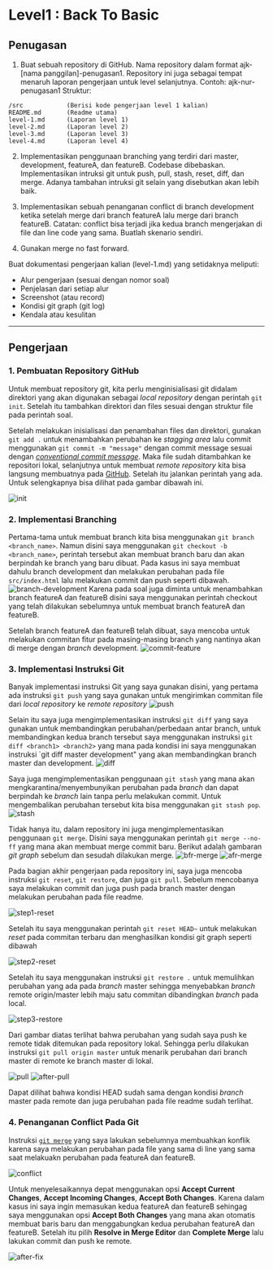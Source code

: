 # Level1 : Back To Basic

## Penugasan

1. Buat sebuah repository di GitHub. Nama repository dalam format ajk-[nama panggilan]-penugasan1. Repository ini juga sebagai tempat menaruh laporan pengerjaan untuk level selanjutnya.
Contoh: ajk-nur-penugasan1
Struktur: 
```
/src			(Berisi kode pengerjaan level 1 kalian)
README.md		(Readme utama)
level-1.md		(Laporan level 1)
level-2.md		(Laporan level 2)
level-3.md		(Laporan level 3)
level-4.md		(Laporan level 4)
```
2. Implementasikan penggunaan branching yang terdiri dari master, development, featureA, dan featureB. Codebase dibebaskan.
Implementasikan intruksi git untuk push, pull, stash, reset, diff, dan merge. Adanya tambahan intruksi git selain yang disebutkan akan lebih baik.

3. Implementasikan sebuah penanganan conflict di branch development ketika setelah merge dari branch featureA lalu merge dari branch featureB. 
Catatan: conflict bisa terjadi jika kedua branch mengerjakan di file dan line code yang sama. Buatlah skenario sendiri.

4. Gunakan merge no fast forward.

Buat dokumentasi pengerjaan kalian (level-1.md) yang setidaknya meliputi:
- Alur pengerjaan (sesuai dengan nomor soal)
- Penjelasan dari setiap alur
- Screenshot (atau record)
- Kondisi git graph (git log)
- Kendala atau kesulitan

---------------------
## Pengerjaan
### 1. Pembuatan Repository GitHub
Untuk membuat repository git, kita perlu menginisialisasi git didalam direktori yang akan digunakan sebagai _local repository_ dengan perintah `git init`.  Setelah itu tambahkan direktori dan files sesuai dengan struktur file pada perintah soal.

Setelah melakukan inisialisasi dan penambahan files dan direktori, gunakan `git add .` untuk menambahkan perubahan ke _stagging area_ lalu commit menggunakan `git commit -m "message"` dengan commit message sesuai dengan [_conventional commit message_](https://gist.github.com/qoomon/5dfcdf8eec66a051ecd85625518cfd13). Maka file sudah ditambahkan ke repositori lokal, selanjutnya untuk membuat _remote repository_ kita bisa langsung membuatnya pada [GitHub](https://github.com/new). Setelah itu jalankan perintah yang ada. Untuk selengkapnya bisa dilihat pada gambar dibawah ini.

![init](media/level-1/init.png)

### 2. Implementasi Branching
Pertama-tama untuk membuat branch kita bisa menggunakan `git branch <branch_name>`. Namun disini saya menggunakan `git checkout -b <branch_name>`, perintah tersebut akan membuat branch baru dan akan berpindah ke branch yang baru dibuat. Pada kasus ini saya membuat dahulu branch development dan melakukan perubahan pada file `src/index.html` lalu melakukan commit dan push seperti dibawah. 
![branch-development](media/level-1/branch-development.png)
Karena pada soal juga diminta untuk menambahkan branch featureA dan featureB disini saya menggunakan perintah checkout yang telah dilakukan sebelumnya untuk membuat branch featureA dan featureB.

Setelah branch featureA dan featureB telah dibuat, saya mencoba untuk melakukan commitan fitur pada masing-masing branch yang nantinya akan di merge dengan _branch_ development.
![commit-feature](media/level-1/commit-feature.png)

### 3. Implementasi Instruksi Git
Banyak implementasi instruksi Git yang saya gunakan disini, yang pertama ada instruksi `git push` yang saya gunakan untuk mengirimkan commitan file dari _local repository_ ke _remote repository_
![push](media/level-1/push.png)

Selain itu saya juga mengimplementasikan instruksi `git diff` yang saya gunakan untuk membandingkan perubahan/perbedaan antar branch, untuk membandingkan kedua branch tersebut saya menggunakan instruksi `git diff <branch1> <branch2>` yang mana pada kondisi ini saya menggunakan instruksi `git diff master development" yang akan membandingkan branch master dan development.
![diff](media/level-1/diff.png)

Saya juga mengimplementasikan penggunaan `git stash` yang mana akan mengkarantina/menyembunyikan perubahan pada _branch_ dan dapat berpindah ke _branch_ lain tanpa perlu melakukan commit. Untuk mengembalikan perubahan tersebut kita bisa menggunakan `git stash pop`.
![stash](media/level-1/stash.png)

Tidak hanya itu, dalam repository ini juga mengimplementasikan penggunaan `git merge`. Disini saya menggunakan perintah `git merge --no-ff` yang mana akan membuat merge commit baru. Berikut adalah gambaran _git graph_ sebelum dan sesudah dilakukan merge.
![bfr-merge](media/level-1/before-merge.png)
![afr-merge](media/level-1/after-merge.png)

Pada bagian akhir pengerjaan pada repository ini, saya juga mencoba instruksi `git reset`, `git restore`, dan juga `git pull`. Sebelum mencobanya saya melakukan commit dan juga push pada branch master dengan melakukan perubahan pada file readme.

![step1-reset](media/level-1/push-readme.png)

Setelah itu saya menggunakan perintah `git reset HEAD~` untuk melakukan _reset_ pada commitan terbaru dan menghasilkan kondisi git graph seperti dibawah

![step2-reset](media/level-1/reset.png)

Setelah itu saya menggunakan instruksi `git restore .` untuk memulihkan perubahan yang ada pada _branch_ master sehingga menyebabkan _branch_ remote origin/master lebih maju satu commitan dibandingkan _branch_ pada local.

![step3-restore](media/level-1/restore.png)

Dari gambar diatas terlihat bahwa perubahan yang sudah saya push ke remote tidak ditemukan pada repository lokal. Sehingga perlu dilakukan instruksi `git pull origin master` untuk menarik perubahan dari branch master di remote ke branch master di lokal.

![pull](media/level-1/pull.png)
![after-pull](media/level-1/after-pull.png)

Dapat dilihat bahwa kondisi HEAD sudah sama dengan kondisi _branch_ master pada remote dan juga perubahan pada file readme sudah terlihat.

### 4. Penanganan Conflict Pada Git
Instruksi [`git merge`](https://github.com/jjchoNC/ajk-jericho-penugasan1/blob/master/level-1.md?plain=1#L58) yang saya lakukan sebelumnya membuahkan konflik karena saya melakukan perubahan pada file yang sama di line yang sama saat melakuakn perubahan pada featureA dan featureB.

![conflict](media/level-1/conflict.png)

Untuk menyelesaikannya depat menggunakan opsi **Accept Current Changes**, **Accept Incoming Changes**, **Accept Both Changes**. Karena dalam kasus ini saya ingin memasukan kedua featureA dan featureB sehingag saya menggunakan opsi **Accept Both Changes** yang mana akan otomatis membuat baris baru dan menggabungkan kedua perubahan featureA dan featureB. Setelah itu pilih **Resolve in Merge Editor** dan **Complete Merge** lalu lakukan commit dan push ke remote.

![after-fix](media/level-1/after-fix.png)
